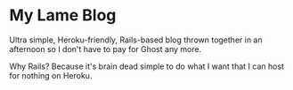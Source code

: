 # My Lame Blog

Ultra simple, Heroku-friendly, Rails-based blog thrown together in an afternoon so I don't have to pay for Ghost any more.

Why Rails? Because it's brain dead simple to do what I want that I can host for nothing on Heroku.
